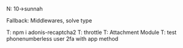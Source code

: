 N: 10->sunnah

Fallback: Middlewares, solve type

T: npm i adonis-recaptcha2
T: throttle
T: Attachment Module
T: test phonenumberless user 2fa with app method
